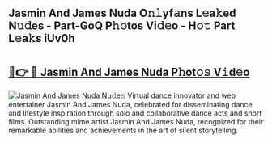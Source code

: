 ## Jasmin And James Nuda O𝚗𝚕yf𝚊ns L𝚎a𝚔ed N𝚞𝚍es - Part-GoQ P𝚑𝚘tos Vi𝚍𝚎o - H𝚘𝚝 Part L𝚎a𝚔s iUv0h

# <h2><a href="http://kf2t8t.oniu.top/?m=Jasmin+And+James+Nuda">🔗👉 🔴 Jasmin And James Nuda P𝚑ot𝚘𝚜 V𝚒d𝚎o</a></h2>

[![Jasmin And James Nuda Nu𝚍e𝚜](https://i.imgur.com/0qMVB7G.gif)](http://kf2t8t.oniu.top/?m=Jasmin+And+James+Nuda)
Virtual dance innovator and web entertainer Jasmin And James Nuda, celebrated for disseminating dance and lifestyle inspiration through solo and collaborative dance acts and short films. Outstanding mime artist Jasmin And James Nuda, recognized for their remarkable abilities and achievements in the art of silent storytelling.  
